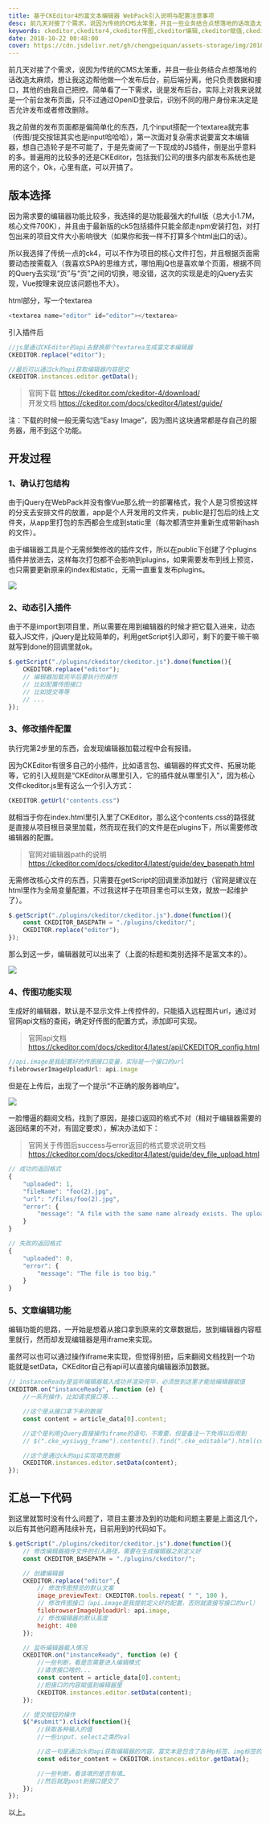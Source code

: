 ```yaml
---
title: 基于CKEditor4的富文本编辑器 WebPack引入说明与配置注意事项
desc: 前几天对接了个需求，说因为传统的CMS太笨重，并且一些业务结合点想落地的话改造太麻烦，想让我这边帮他做一个发布后台，前后端分离，他只负责数据和接口，其他的由我自己把控。我当时没立即答应，因为我不会啊 - - 哈哈哈没玩过这东西，之前做发布都是直接走CMS或者WordPress这种直接现成的发布系统，偶尔自己做一些活动用的传图发布页面也是简单的一个textarea就完事。不过好奇心又很强，也想学多点东西，还是接了过来，然后让他给我点时间我得尝试一下。
keywords: ckeditor,ckeditor4,ckeditor传图,ckeditor编辑,ckeditor赋值,ckeditor路径
date: 2018-10-22 00:48:00
cover: https://cdn.jsdelivr.net/gh/chengpeiquan/assets-storage/img/2018/10/1-3.jpg
---
```


前几天对接了个需求，说因为传统的CMS太笨重，并且一些业务结合点想落地的话改造太麻烦，想让我这边帮他做一个发布后台，前后端分离，他只负责数据和接口，其他的由我自己把控。简单看了一下需求，说是发布后台，实际上对我来说就是一个前台发布页面，只不过通过OpenID登录后，识别不同的用户身份来决定是否允许发布或者修改删除。

我之前做的发布页面都是偏简单化的东西，几个input搭配一个textarea就完事（传图/提交按钮其实也是input哈哈哈），第一次面对复杂需求说要富文本编辑器，想自己造轮子是不可能了，于是先查阅了一下现成的JS插件，倒是出乎意料的多。普遍用的比较多的还是CKEditor，包括我们公司的很多内部发布系统也是用的这个，Ok，心里有底，可以开搞了。

## 版本选择

因为需求要的编辑器功能比较多，我选择的是功能最强大的full版（总大小1.7M，核心文件700K），并且由于最新版的ck5包括插件只能全部走npm安装打包，对打包出来的项目文件大小影响很大（如果你和我一样不打算多个html出口的话）。

所以我选择了传统一点的ck4，可以不作为项目的核心文件打包，并且根据页面需要动态按需载入（我喜欢SPA的思维方式，哪怕用jQ也是喜欢单个页面，根据不同的Query去实现“页”与“页”之间的切换，嗯没错，这次的实现是走的jQuery去实现，Vue按理来说应该问题也不大）。

html部分，写一个textarea

```javascript
<textarea name="editor" id="editor"></textarea>
```
引入插件后

```javascript
//js里通过CKEditor的api去替换那个textarea生成富文本编辑器
CKEDITOR.replace("editor");

//最后可以通过ck的api获取编辑器内容提交
CKEDITOR.instances.editor.getData();
```

>官网下载 https://ckeditor.com/ckeditor-4/download/<br>
>开发文档 https://ckeditor.com/docs/ckeditor4/latest/guide/

注：下载的时候一般无需勾选“Easy Image”，因为图片这块通常都是存自己的服务器，用不到这个功能。

## 开发过程

### 1、确认打包结构

由于jQuery在WebPack并没有像Vue那么统一的部署格式，我个人是习惯按这样的分支去安排文件的放置，app是个人开发用的文件夹，public是打包后的线上文件夹，从app里打包的东西都会生成到static里（每次都清空并重新生成带新hash的文件）。

由于编辑器工具是个无需频繁修改的插件文件，所以在public下创建了个plugins插件并放进去，这样每次打包都不会影响到plugins，如果需要发布到线上预览，也只需要更新原来的index和static，无需一直重复发布plugins。

![](https://cdn.jsdelivr.net/gh/chengpeiquan/assets-storage/img/2018/10/1-4.jpg)

### 2、动态引入插件

由于不是import到项目里，所以需要在用到编辑器的时候才把它载入进来，动态载入JS文件，jQuery是比较简单的，利用getScript引入即可，剩下的要干嘛干嘛就写到done的回调里就ok。

```javascript
$.getScript("./plugins/ckeditor/ckeditor.js").done(function(){
	CKEDITOR.replace("editor");
	// 编辑器加载完毕后要执行的操作
	// 比如配置传图接口
	// 比如提交等等
	// ...
});
```

### 3、修改插件配置

执行完第2步里的东西，会发现编辑器加载过程中会有报错。

因为CKEditor有很多自己的小插件，比如语言包、编辑器的样式文件、拓展功能等，它的引入规则是“CKEditor从哪里引入，它的插件就从哪里引入”，因为核心文件ckeditor.js里有这么一个引入方式：

```javascript
CKEDITOR.getUrl("contents.css")
```

就相当于你在index.html里引入里了CKEditor，那么这个contents.css的路径就是直接从项目根目录里加载，然而现在我们的文件是在plugins下，所以需要修改编辑器的配置。

>官网对编辑器path的说明  https://ckeditor.com/docs/ckeditor4/latest/guide/dev_basepath.html

无需修改核心文件的东西，只需要在getScript的回调里添加就行（官网是建议在html里作为全局变量配置，不过我这样子在项目里也可以生效，就放一起维护了）。

```javascript
$.getScript("./plugins/ckeditor/ckeditor.js").done(function(){
	const CKEDITOR_BASEPATH = "./plugins/ckeditor/";
	CKEDITOR.replace("editor");
});
```

那么到这一步，编辑器就可以出来了（上面的标题和类别选择不是富文本的）。

![](https://cdn.jsdelivr.net/gh/chengpeiquan/assets-storage/img/2018/10/2-1.jpg)

### 4、传图功能实现

生成好的编辑器，默认是不显示文件上传控件的，只能插入远程图片url，通过对官网api文档的查阅，确定好传图的配置方式，添加即可实现。

>官网api文档 https://ckeditor.com/docs/ckeditor4/latest/api/CKEDITOR_config.html

```javascript
//api.image是我配置好的传图接口变量，实际是一个接口的url
filebrowserImageUploadUrl: api.image
```

但是在上传后，出现了一个提示“不正确的服务器响应”。

![](https://cdn.jsdelivr.net/gh/chengpeiquan/assets-storage/img/2018/10/233.jpg)

一脸懵逼的翻阅文档，找到了原因，是接口返回的格式不对（相对于编辑器需要的返回结果的不对，有固定要求），解决办法如下：

>官网关于传图后success与error返回的格式要求说明文档 https://ckeditor.com/docs/ckeditor4/latest/guide/dev_file_upload.html

```javascript
// 成功的返回格式
{
    "uploaded": 1,
    "fileName": "foo(2).jpg",
    "url": "/files/foo(2).jpg",
    "error": {
        "message": "A file with the same name already exists. The uploaded file was renamed to \"foo(2).jpg\"."
    }
}

// 失败的返回格式
{
    "uploaded": 0,
    "error": {
        "message": "The file is too big."
    }
}
```

### 5、文章编辑功能

编辑功能的思路，一开始是想着从接口拿到原来的文章数据后，放到编辑器内容框里就行，然而却发现编辑器是用iframe来实现。

虽然可以也可以通过操作iframe来实现，但觉得别扭，后来翻阅文档找到一个功能就是setData，CKEditor自己有api可以直接向编辑器添加数据。

```javascript
// instanceReady是监听编辑器载入成功并渲染完毕，必须放到这里才能给编辑器赋值
CKEDITOR.on("instanceReady", function (e) {
	//一系列操作，比如请求接口等...

	//这个是从接口拿下来的数据
	const content = article_data[0].content;

	//这个是利用jQuery直接操作iframe的语句，不需要，但是备注一下免得以后用到
	// $(".cke_wysiwyg_frame").contents().find(".cke_editable").html(content);

	//这个是通过ck的api实现填充数据
	CKEDITOR.instances.editor.setData(content);
});
```

## 汇总一下代码

到这里就暂时没有什么问题了，项目主要涉及到的功能和问题主要是上面这几个，以后有其他问题再陆续补充，目前用到的代码如下。

```javascript
$.getScript("./plugins/ckeditor/ckeditor.js").done(function(){
	// 修改编辑器插件文件的引入路径，需要在生成编辑器之前定义好
	const CKEDITOR_BASEPATH = "./plugins/ckeditor/";

	// 创建编辑器
	CKEDITOR.replace("editor",{
		// 修改传图预览的默认文案
		image_previewText: CKEDITOR.tools.repeat( " ", 100 ),
		// 修改传图接口（api.image是我提前定义好的配置，否则就直接写接口的url）
		filebrowserImageUploadUrl: api.image,
		// 修改编辑器的默认高度
		height: 400
	});

	// 监听编辑器载入情况
	CKEDITOR.on("instanceReady", function (e) {
		//一些判断，看是否需要进入编辑模式
		//请求接口啥的...
		const content = article_data[0].content;
		//把接口的内容赋值到编辑器里
		CKEDITOR.instances.editor.setData(content);
	});

	// 提交按钮的操作
	$("#submit").click(function(){
		//获取各种输入的值
		//一些input、select之类的val

		//这一句是通过ck的api获取编辑器的内容，富文本是包含了各种p标签、img标签的混杂的html
		const editor_content = CKEDITOR.instances.editor.getData();

		//一些判断，看该填的是否有填…
		//然后就是post到接口提交了
	});
});
```

以上。